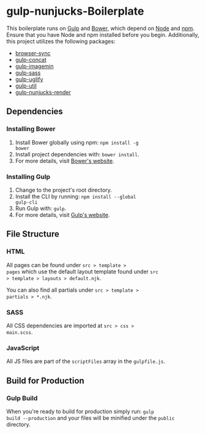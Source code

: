 # gulp-nunjucks-Boilerplate
This boilerplate runs on [Gulp](http://gulpjs.com/) and [Bower](http://bower.io/), which depend on [Node](http://nodejs.org/) and [npm](http://npmjs.org/). Ensure that you have Node and npm installed before you begin. Additionally, this project utilizes the following packages:
- [browser-sync](https://github.com/BrowserSync/browser-sync)
- [gulp-concat](https://github.com/contra/gulp-concat)
- [gulp-imagemin](https://github.com/sindresorhus/gulp-imagemin)
- [gulp-sass](https://github.com/dlmanning/gulp-sass)
- [gulp-uglify](https://github.com/terinjokes/gulp-uglify)
- [gulp-util](https://github.com/gulpjs/gulp-util)
- [gulp-nunjucks-render](https://github.com/carlosl/gulp-nunjucks-render)

## Dependencies

### Installing Bower
1. Install Bower globally using npm: <code>npm install -g bower</code>
2. Install project dependencies with: <code>bower install</code>.
3. For more details, visit [Bower's website](http://bower.io/).


### Installing Gulp
1. Change to the project's root directory.
2. Install the CLI by running: <code>npm install --global gulp-cli</code>
3. Run Gulp with: <code>gulp</code>.
4. For more details, visit [Gulp's website](http://gulpjs.com/).

## File Structure

### HTML
All pages can be found under <code>src > template > pages</code> which use the default layout template found under <code>src > template > layouts > default.njk</code>.

You can also find all partials under <code>src > template > partials > *.njk</code>.

### SASS
All CSS dependencies are imported at <code>src > css > main.scss</code>.

### JavaScript
All JS files are part of the <code>scriptFiles</code> array in the <code>gulpfile.js</code>.

## Build for Production

### Gulp Build
When you're ready to build for production simply run: <code>gulp build --production</code> and your files will be minified under the <code>public</code> directory.